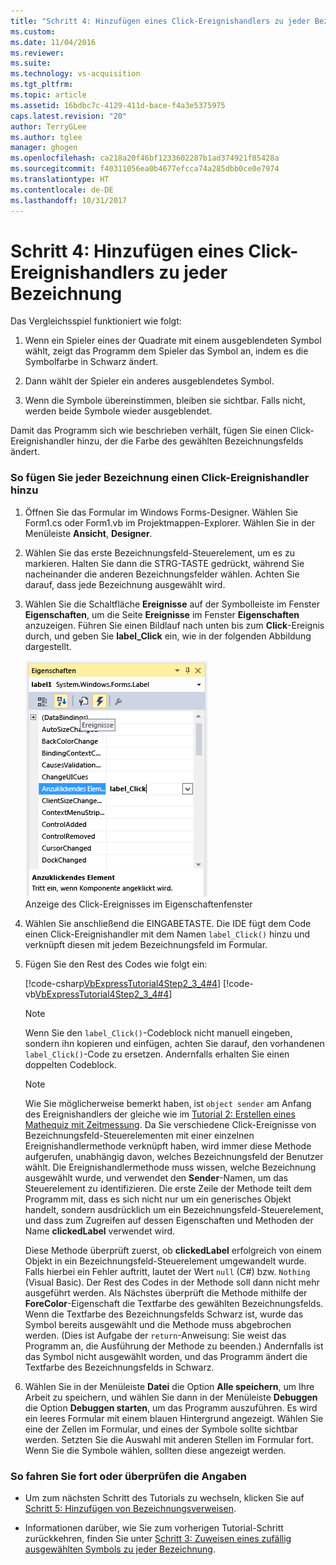 ```yaml
---
title: "Schritt 4: Hinzufügen eines Click-Ereignishandlers zu jeder Bezeichnung | Microsoft-Dokumentation"
ms.custom: 
ms.date: 11/04/2016
ms.reviewer: 
ms.suite: 
ms.technology: vs-acquisition
ms.tgt_pltfrm: 
ms.topic: article
ms.assetid: 16bdbc7c-4129-411d-bace-f4a3e5375975
caps.latest.revision: "20"
author: TerryGLee
ms.author: tglee
manager: ghogen
ms.openlocfilehash: ca218a20f46bf1233602287b1ad374921f85428a
ms.sourcegitcommit: f40311056ea0b4677efcca74a285dbb0ce0e7974
ms.translationtype: HT
ms.contentlocale: de-DE
ms.lasthandoff: 10/31/2017
---
```

# <a name="step-4-add-a-click-event-handler-to-each-label"></a>Schritt 4: Hinzufügen eines Click-Ereignishandlers zu jeder Bezeichnung
Das Vergleichsspiel funktioniert wie folgt:  
  
1.  Wenn ein Spieler eines der Quadrate mit einem ausgeblendeten Symbol wählt, zeigt das Programm dem Spieler das Symbol an, indem es die Symbolfarbe in Schwarz ändert.  
  
2.  Dann wählt der Spieler ein anderes ausgeblendetes Symbol.  
  
3.  Wenn die Symbole übereinstimmen, bleiben sie sichtbar. Falls nicht, werden beide Symbole wieder ausgeblendet.  
  
 Damit das Programm sich wie beschrieben verhält, fügen Sie einen Click-Ereignishandler hinzu, der die Farbe des gewählten Bezeichnungsfelds ändert.  
  
### <a name="to-add-a-click-event-handler-to-each-label"></a>So fügen Sie jeder Bezeichnung einen Click-Ereignishandler hinzu  
  
1.  Öffnen Sie das Formular im Windows Forms-Designer. Wählen Sie Form1.cs oder Form1.vb im Projektmappen-Explorer. Wählen Sie in der Menüleiste **Ansicht**, **Designer**.  
  
2.  Wählen Sie das erste Bezeichnungsfeld-Steuerelement, um es zu markieren. Halten Sie dann die STRG-TASTE gedrückt, während Sie nacheinander die anderen Bezeichnungsfelder wählen. Achten Sie darauf, dass jede Bezeichnung ausgewählt wird.  
  
3.  Wählen Sie die Schaltfläche **Ereignisse** auf der Symbolleiste im Fenster **Eigenschaften**, um die Seite **Ereignisse** im Fenster **Eigenschaften** anzuzeigen. Führen Sie einen Bildlauf nach unten bis zum **Click**-Ereignis durch, und geben Sie **label_Click** ein, wie in der folgenden Abbildung dargestellt.  
  
     ![Anzeige des Click-Ereignisses im Eigenschaftenfenster](../ide/media/express_labelclick.png "Express_labelClick")  
Anzeige des Click-Ereignisses im Eigenschaftenfenster  
  
4.  Wählen Sie anschließend die EINGABETASTE. Die IDE fügt dem Code einen Click-Ereignishandler mit dem Namen `label_Click()` hinzu und verknüpft diesen mit jedem Bezeichnungsfeld im Formular.  
  
5.  Fügen Sie den Rest des Codes wie folgt ein:  
  
     [!code-csharp[VbExpressTutorial4Step2_3_4#4](../ide/codesnippet/CSharp/step-4-add-a-click-event-handler-to-each-label_1.cs)]
     [!code-vb[VbExpressTutorial4Step2_3_4#4](../ide/codesnippet/VisualBasic/step-4-add-a-click-event-handler-to-each-label_1.vb)]  
  
    > [!NOTE]
    >  Wenn Sie den `label_Click()`-Codeblock nicht manuell eingeben, sondern ihn kopieren und einfügen, achten Sie darauf, den vorhandenen `label_Click()`-Code zu ersetzen. Andernfalls erhalten Sie einen doppelten Codeblock.  
  
    > [!NOTE]
    >  Wie Sie möglicherweise bemerkt haben, ist `object sender` am Anfang des Ereignishandlers der gleiche wie im [Tutorial 2: Erstellen eines Mathequiz mit Zeitmessung](../ide/tutorial-2-create-a-timed-math-quiz.md). Da Sie verschiedene Click-Ereignisse von Bezeichnungsfeld-Steuerelementen mit einer einzelnen Ereignishandlermethode verknüpft haben, wird immer diese Methode aufgerufen, unabhängig davon, welches Bezeichnungsfeld der Benutzer wählt. Die Ereignishandlermethode muss wissen, welche Bezeichnung ausgewählt wurde, und verwendet den **Sender**-Namen, um das Steuerelement zu identifizieren. Die erste Zeile der Methode teilt dem Programm mit, dass es sich nicht nur um ein generisches Objekt handelt, sondern ausdrücklich um ein Bezeichnungsfeld-Steuerelement, und dass zum Zugreifen auf dessen Eigenschaften und Methoden der Name **clickedLabel** verwendet wird.  
  
     Diese Methode überprüft zuerst, ob **clickedLabel** erfolgreich von einem Objekt in ein Bezeichnungsfeld-Steuerelement umgewandelt wurde. Falls hierbei ein Fehler auftritt, lautet der Wert `null` (C#) bzw. `Nothing` (Visual Basic). Der Rest des Codes in der Methode soll dann nicht mehr ausgeführt werden. Als Nächstes überprüft die Methode mithilfe der **ForeColor**-Eigenschaft die Textfarbe des gewählten Bezeichnungsfelds. Wenn die Textfarbe des Bezeichnungsfelds Schwarz ist, wurde das Symbol bereits ausgewählt und die Methode muss abgebrochen werden. (Dies ist Aufgabe der `return`-Anweisung: Sie weist das Programm an, die Ausführung der Methode zu beenden.) Andernfalls ist das Symbol nicht ausgewählt worden, und das Programm ändert die Textfarbe des Bezeichnungsfelds in Schwarz.  
  
6.  Wählen Sie in der Menüleiste **Datei** die Option **Alle speichern**, um Ihre Arbeit zu speichern, und wählen Sie dann in der Menüleiste **Debuggen** die Option **Debuggen starten**, um das Programm auszuführen. Es wird ein leeres Formular mit einem blauen Hintergrund angezeigt. Wählen Sie eine der Zellen im Formular, und eines der Symbole sollte sichtbar werden. Setzten Sie die Auswahl mit anderen Stellen im Formular fort. Wenn Sie die Symbole wählen, sollten diese angezeigt werden.  
  
### <a name="to-continue-or-review"></a>So fahren Sie fort oder überprüfen die Angaben  
  
-   Um zum nächsten Schritt des Tutorials zu wechseln, klicken Sie auf [Schritt 5: Hinzufügen von Bezeichnungsverweisen](../ide/step-5-add-label-references.md).  
  
-   Informationen darüber, wie Sie zum vorherigen Tutorial-Schritt zurückkehren, finden Sie unter [Schritt 3: Zuweisen eines zufällig ausgewählten Symbols zu jeder Bezeichnung](../ide/step-3-assign-a-random-icon-to-each-label.md).